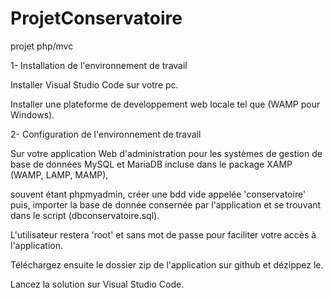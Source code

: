 # ProjetConservatoire
projet php/mvc

1- Installation de l'environnement de travail

Installer Visual Studio Code sur votre pc.

Installer une plateforme de developpement web locale tel que (WAMP pour Windows).

2- Configuration de l'environnement de travail

Sur votre application Web d'administration pour les systèmes de gestion de base de données MySQL et MariaDB incluse dans le package XAMP (WAMP, LAMP, MAMP),

souvent étant phpmyadmin, créer une bdd vide appelée 'conservatoire' puis, importer la base de donnée consernée par l'application et se trouvant dans le script (dbconservatoire.sql).

L'utilisateur restera 'root' et sans mot de passe pour faciliter votre accès à l'application.

Téléchargez ensuite le dossier zip de l'application sur github et dézippez le.

Lancez la solution sur Visual Studio Code.
